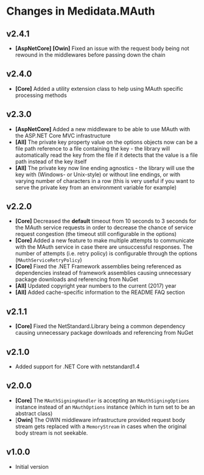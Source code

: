 # Changes in Medidata.MAuth

## v2.4.1
- **[AspNetCore]** **[Owin]** Fixed an issue with the request body being not rewound in the middlewares before passing
down the chain

## v2.4.0
- **[Core]** Added a utility extension class to help using MAuth specific processing methods

## v2.3.0
- **[AspNetCore]** Added a new middleware to be able to use MAuth with the ASP.NET Core MVC
infrastructure
- **[All]** The private key property value on the options objects now can
be a file path reference to a file containing the key - the library will automatically read the key from the file if it
detects that the value is a file path instead of the key itself
- **[All]**  The private key now line ending agnostics - the library
will use the key with (Windows- or Unix-style) or without line endings, or with varying number of characters in a row
(this is very useful if you want to serve the private key from an environment variable for example)

## v2.2.0
- **[Core]** Decreased the **default** timeout from 10 seconds to 3 seconds for the MAuth service
requests in order to decrease the chance of service request congestion (the timeout still configurable in the options)
- **[Core]** Added a new feature to make multiple attempts to communicate with the MAuth service in case
there are unsuccessful responses. The number of attempts (i.e. retry policy) is configurable through the options
(`MAuthServiceRetryPolicy`)
- **[Core]** Fixed the .NET Framework assemblies being referenced as dependencies instead of
framework assemblies causing unnecessary package downloads and referencing from NuGet
- **[All]** Updated copyright year numbers to the current (2017) year
- **[All]** Added cache-specific information to the README FAQ section

## v2.1.1
- **[Core]** Fixed the NetStandard.Library being a common dependency causing unnecessary package
downloads and referencing from NuGet

## v2.1.0
- Added support for .NET Core with netstandard1.4

## v2.0.0
- **[Core]** The `MAuthSigningHandler` is accepting an `MAuthSigningOptions` instance instead of
an `MAuthOptions` instance (which in turn set to be an abstract class)
- [**Owin]** The OWIN middleware infrastructure provided request body stream gets replaced 
with a `MemoryStream` in cases when the original body stream is not seekable.

## v1.0.0
- Initial version
